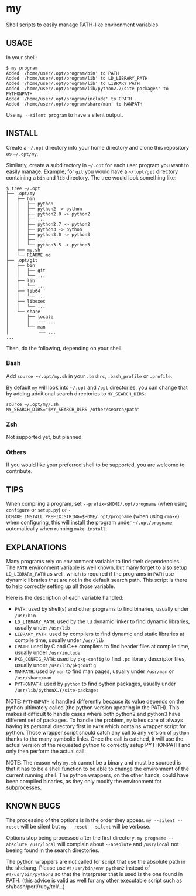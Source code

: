 my
==

Shell scripts to easily manage PATH-like environment variables


USAGE
-----

In your shell:

    $ my program
    Added '/home/user/.opt/program/bin' to PATH
    Added '/home/user/.opt/program/lib' to LD_LIBRARY_PATH
    Added '/home/user/.opt/program/lib' to LIBRARY_PATH
    Added '/home/user/.opt/program/lib/python2.7/site-packages' to PYTHONPATH
    Added '/home/user/.opt/program/include' to CPATH
    Added '/home/user/.opt/program/share/man' to MANPATH

Use `my --silent program` to have a silent output.


INSTALL
-------

Create a `~/.opt` directory into your home directory and clone this repository as `~/.opt/my`.

Similarly, create a subdirectory in `~/.opt` for each user program you want to easily manage.
Example, for `git` you would have a `~/.opt/git` directory containing a `bin` and `lib`
directory. The tree would look something like:

    $ tree ~/.opt
    ├── .opt/my
    │   ├── bin
    │   │   ├── python
    │   │   ├── python2 -> python
    │   │   ├── python2.0 -> python2
    │   │   ├── ...
    │   │   ├── python2.7 -> python2
    │   │   ├── python3 -> python
    │   │   ├── python3.0 -> python3
    │   │   ├── ...
    │   │   └── python3.5 -> python3
    │   ├── my.sh
    │   └── README.md
    ├── .opt/git
    │   ├── bin
    │   │   ├── git
    │   │   └── ...
    │   ├── lib
    │   │   └── ...
    │   ├── lib64
    │   │   └── ...
    │   ├── libexec
    │   │   └── ...
    │   └── share
    │       ├── locale
    │       │   └── ...
    │       └── man
    │           └── ...
    ...

Then, do the following, depending on your shell.

### Bash

Add `source ~/.opt/my.sh` in your `.bashrc`, `.bash_profile` or `.profile`.

By default `my` will look into `~/.opt` and `/opt` directories, you can change
that by adding additional search directories to `MY_SEARCH_DIRS`:

    source ~/.opt/my/.sh
    MY_SEARCH_DIRS="$MY_SEARCH_DIRS /other/search/path"

### Zsh

Not supported yet, but planned.

### Others

If you would like your preferred shell to be supported, you are welcome to contribute.


TIPS
----

When compiling a program, set `--prefix=$HOME/.opt/progname` (when using `configure` or `setup.py`)
or `-DCMAKE_INSTALL_PREFIX:STRING=$HOME/.opt/progname` (when using `cmake`) when configuring,
this will install the program under `~/.opt/progname` automatically when running `make install`.


EXPLANATIONS
------------

Many programs rely on environment variable to find their dependencies. The `PATH` environment
variable is well known, but many forget to also setup `LD_LIBRARY_PATH` as well, which is
required if the programs in `PATH` use dynamic libraries that are not in the default search
path. This script is there to help correctly setting up all those variable.

Here is the description of each variable handled:

  - `PATH`: used by shell(s) and other programs to find binaries, usually under `/usr/bin`
  - `LD_LIBRARY_PATH`: used by the `ld` dynamic linker to find dynamic libraries, usually under `/usr/lib`
  - `LIBRARY_PATH`: used by compilers to find dynamic and static libraries at compile time, usually under `/usr/lib`
  - `CPATH`: used by C and C++ compilers to find header files at compile time, usually under `/usr/include`
  - `PKG_CONFIG_PATH`: used by `pkg-config` to find `.pc` library descriptor files, usually under `/usr/lib/pkgconfig`
  - `MANPATH`: used by `man` to find man pages, usually under `/usr/man` or `/usr/share/man`
  - `PYTHONPATH`: used by `python` to find python packages, usually under `/usr/lib/pythonX.Y/site-packages`

NOTE: `PYTHONPATH` is handled differently because its value depends on the python ultimately
called (the python version apearing in the PATH). This makes it difficult to handle cases where
both python2 and python3 have different set of packages. To handle the problem, `my` takes care
of always having its personal directory first in `PATH` which contains wrapper script for python.
Those wrapper script should catch any call to any version of `python` thanks to the many
symbolic links. Once the call is catched, it will use the actual version of the requested python
to correctly setup PYTHONPATH and only then perform the actual call.

NOTE: The reason why `my.sh` cannot be a binary and must be sourced is that it has to be a
shell function to be able to change the environment of the current running shell. The python
wrappers, on the other hands, could have been compiled binaries, as they only modify the
environment for subprocesses.


KNOWN BUGS
----------

The processing of the options is in the order they appear. `my --silent --reset` will be silent
but `my --reset --silent` will be verbose.

Options stop being processed after the first directory. `my progname --absolute /usr/local` will
complain about `--absolute` and `/usr/local` not beeing found in the search directories.

The python wrappers are not called for script that use the absolute path in the shebang.
Please use `#!/usr/bin/env python2` instead of `#!/usr/bin/python2` so that the interpreter that
is used is the one found in PATH. (this advice is valid as well for any other executable script
such as sh/bash/perl/ruby/tcl/...)
